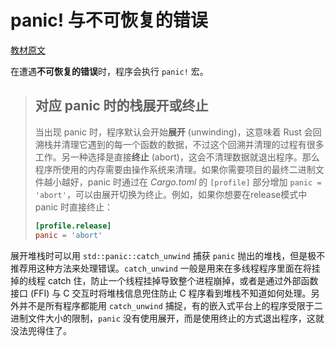 # panic! 与不可恢复的错误

[教材原文](https://kaisery.github.io/trpl-zh-cn/ch09-01-unrecoverable-errors-with-panic.html)

在遭遇**不可恢复的错误**时，程序会执行 `panic!` 宏。

> ## 对应 panic 时的栈展开或终止
> 当出现 panic 时，程序默认会开始**展开** (unwinding)，这意味着 Rust 会回溯栈并清理它遇到的每一个函数的数据，不过这个回溯并清理的过程有很多工作。另一种选择是直接**终止** (abort)，这会不清理数据就退出程序。那么程序所使用的内存需要由操作系统来清理。如果你需要项目的最终二进制文件越小越好，panic 时通过在 *Cargo.toml* 的 `[profile]` 部分增加 `panic = 'abort'`，可以由展开切换为终止。例如，如果你想要在release模式中 panic 时直接终止：
> 
> ```toml
> [profile.release]
> panic = 'abort'
> ```

展开堆栈时可以用 `std::panic::catch_unwind` 捕获 `panic` 抛出的堆栈，但是极不推荐用这种方法来处理错误。`catch_unwind` 一般是用来在多线程程序里面在将挂掉的线程 catch 住，防止一个线程挂掉导致整个进程崩掉，或者是通过外部函数接口 (FFI) 与 C 交互时将堆栈信息兜住防止 C 程序看到堆栈不知道如何处理。另外并不是所有程序都能用 `catch_unwind` 捕捉，有的嵌入式平台上的程序受限于二进制文件大小的限制，`panic` 没有使用展开，而是使用终止的方式退出程序，这就没法兜得住了。


